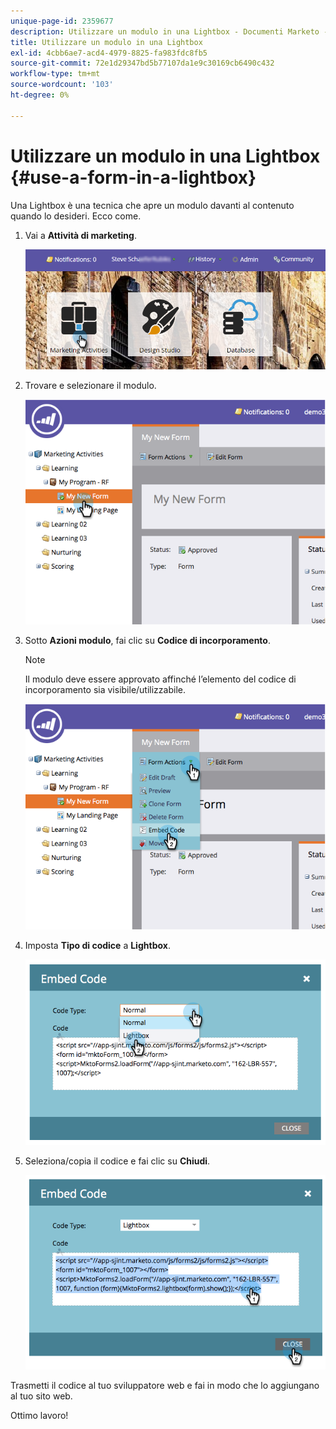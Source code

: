 ```yaml
---
unique-page-id: 2359677
description: Utilizzare un modulo in una Lightbox - Documenti Marketo - Documentazione del prodotto
title: Utilizzare un modulo in una Lightbox
exl-id: 4cbb6ae7-acd4-4979-8825-fa983fdc8fb5
source-git-commit: 72e1d29347bd5b77107da1e9c30169cb6490c432
workflow-type: tm+mt
source-wordcount: '103'
ht-degree: 0%

---
```


# Utilizzare un modulo in una Lightbox {#use-a-form-in-a-lightbox}

Una Lightbox è una tecnica che apre un modulo davanti al contenuto quando lo desideri. Ecco come.

1. Vai a **Attività di marketing**.

   ![](assets/login-marketing-activities-8.png)

1. Trovare e selezionare il modulo.

   ![](assets/image2014-9-15-14-3a32-3a15.png)

1. Sotto **Azioni modulo**, fai clic su **Codice di incorporamento**.

   >[!NOTE]
   >
   >Il modulo deve essere approvato affinché l’elemento del codice di incorporamento sia visibile/utilizzabile.

   ![](assets/image2014-9-15-14-3a32-3a24.png)

1. Imposta **Tipo di codice** a **Lightbox**.

   ![](assets/image2014-9-15-14-3a32-3a31.png)

1. Seleziona/copia il codice e fai clic su **Chiudi**.

   ![](assets/image2014-9-15-14-3a32-3a39.png)

Trasmetti il codice al tuo sviluppatore web e fai in modo che lo aggiungano al tuo sito web.

Ottimo lavoro!
